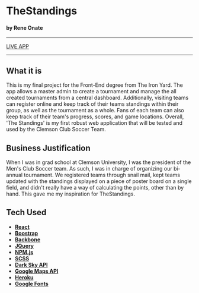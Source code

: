 # TheStandings
#### by Rene Onate

---

[LIVE APP](https://lonate12.github.io/tournament-management-app/)

---

## What it is

This is my final project for the Front-End degree from The Iron Yard. The app allows a master admin to create a tournament and manage the all created tournaments from a central dashboard. Additionally, visiting teams can register online and keep track of their teams standings within their group, as well as the tournament as a whole. Fans of each team can also keep track of their team's progress, scores, and game locations. Overall, 'The Standings' is my first robust web application that will be tested and used by the Clemson Club Soccer Team.


## Business Justification

When I was in grad school at Clemson University, I was the president of the Men's Club Soccer team. As such, I was in charge of organizing our bi-annual tournament. We registered teams through snail mail, kept teams updated with the standings displayed on a piece of poster board on a single field, and didn't really have a way of calculating the points, other than by hand. This gave me my inspiration for TheStandings.


## Tech Used

* **[React](https://facebook.github.io/react/)**
* **[Boostrap](https://getbootstrap.com/)**
* **[Backbone](http://backbonejs.org)**
* **[JQuery](https://jquery.com)**
* **[NPM.js](https://www.npmjs.com)**
* **[SCSS](https://sass-lang.com)**
* **[Dark Sky API](https://darksky.net/dev)**
* **[Google Maps API](https://developers.google.com/maps/)**
* **[Heroku](https://www.heroku.com)**
* **[Google Fonts](https://fonts.google.com/)**
